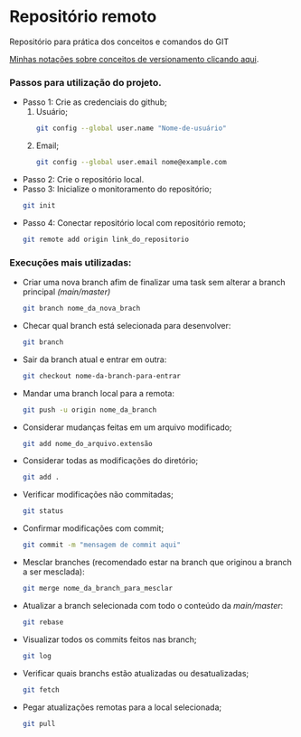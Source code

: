 # Repositório remoto
Repositório para prática dos conceitos e comandos do GIT
<div>
<a href="https://app.capacities.io/home/1cfd4619-aff1-4a3f-a08d-51625aa5fa9b" target="_blank">Minhas notações sobre conceitos de versionamento clicando aqui</a>.
</div>

### Passos para utilização do projeto.

- Passo 1: Crie as credenciais do github;
  1. Usuário;
      ```bash
      git config --global user.name "Nome-de-usuário"
      ```
  2. Email;
      ```bash
      git config --global user.email nome@example.com
      ```
- Passo 2: Crie o repositório local.
- Passo 3: Inicialize o monitoramento do repositório;
  ```bash
  git init
  ```
- Passo 4: Conectar repositório local com repositório remoto;
  ```bash
  git remote add origin link_do_repositorio
  ```

### Execuções mais utilizadas:

- Criar uma nova branch afim de finalizar uma task sem alterar a branch principal *(main/master)*
  ```bash
  git branch nome_da_nova_brach
  ```
- Checar qual branch está selecionada para desenvolver:
  ```bash
  git branch
  ```
- Sair da branch atual e entrar em outra:
  ```bash
  git checkout nome-da-branch-para-entrar
  ```
- Mandar uma branch local para a remota:
  ```Bash
  git push -u origin nome_da_branch
  ```
- Considerar mudanças feitas em um arquivo modificado;
  ```bash
  git add nome_do_arquivo.extensão
  ```
- Considerar todas as modificações do diretório;
  ```bash
  git add .
  ```
- Verificar modificações não commitadas;
  ```bash
  git status
  ```
- Confirmar modificações com commit;
  ```bash
  git commit -m "mensagem de commit aqui"
  ```
- Mesclar branches (recomendado estar na branch que originou a branch a ser mesclada):
  ```bash
  git merge nome_da_branch_para_mesclar
  ```
- Atualizar a branch selecionada com todo o conteúdo da *main/master*:
  ```bash
  git rebase
  ```
- Visualizar todos os commits feitos nas branch;
  ```bash
  git log
  ```
- Verificar quais branchs estão atualizadas ou desatualizadas;
  ```bash
  git fetch
  ```
- Pegar atualizações remotas para a local selecionada;
  ```Bash
  git pull
  ```
  

